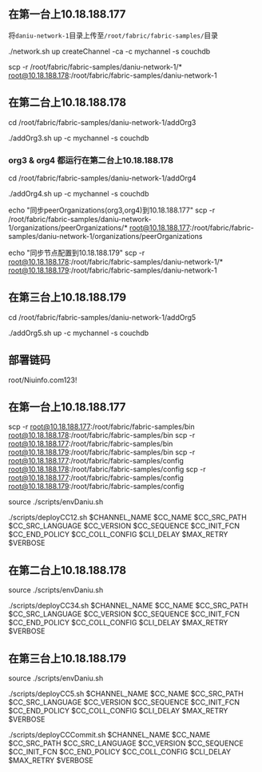 ## 在第一台上10.18.188.177

将`daniu-network-1`目录上传至`/root/fabric/fabric-samples/`目录

./network.sh up createChannel -ca -c mychannel -s couchdb

scp -r /root/fabric/fabric-samples/daniu-network-1/* root@10.18.188.178:/root/fabric/fabric-samples/daniu-network-1

## 在第二台上10.18.188.178

cd /root/fabric/fabric-samples/daniu-network-1/addOrg3

./addOrg3.sh up -c mychannel -s couchdb

### org3 & org4 都运行在第二台上10.18.188.178
cd /root/fabric/fabric-samples/daniu-network-1/addOrg4

./addOrg4.sh up -c mychannel -s couchdb

echo "同步peerOrganizations(org3,org4)到10.18.188.177"
scp -r /root/fabric/fabric-samples/daniu-network-1/organizations/peerOrganizations/* root@10.18.188.177:/root/fabric/fabric-samples/daniu-network-1/organizations/peerOrganizations

echo "同步节点配置到10.18.188.179"
scp -r root@10.18.188.178:/root/fabric/fabric-samples/daniu-network-1/* root@10.18.188.179:/root/fabric/fabric-samples/daniu-network-1

## 在第三台上10.18.188.179
cd /root/fabric/fabric-samples/daniu-network-1/addOrg5

./addOrg5.sh up -c mychannel -s couchdb



## 部署链码
root/Niuinfo.com123!

## 在第一台上10.18.188.177
scp -r root@10.18.188.177:/root/fabric/fabric-samples/bin root@10.18.188.178:/root/fabric/fabric-samples/bin
scp -r root@10.18.188.177:/root/fabric/fabric-samples/bin root@10.18.188.179:/root/fabric/fabric-samples/bin
scp -r root@10.18.188.177:/root/fabric/fabric-samples/config root@10.18.188.178:/root/fabric/fabric-samples/config
scp -r root@10.18.188.177:/root/fabric/fabric-samples/config root@10.18.188.179:/root/fabric/fabric-samples/config


source ./scripts/envDaniu.sh

./scripts/deployCC12.sh $CHANNEL_NAME $CC_NAME $CC_SRC_PATH $CC_SRC_LANGUAGE $CC_VERSION $CC_SEQUENCE $CC_INIT_FCN $CC_END_POLICY $CC_COLL_CONFIG $CLI_DELAY $MAX_RETRY $VERBOSE

## 在第二台上10.18.188.178

source ./scripts/envDaniu.sh

./scripts/deployCC34.sh $CHANNEL_NAME $CC_NAME $CC_SRC_PATH $CC_SRC_LANGUAGE $CC_VERSION $CC_SEQUENCE $CC_INIT_FCN $CC_END_POLICY $CC_COLL_CONFIG $CLI_DELAY $MAX_RETRY $VERBOSE

## 在第三台上10.18.188.179

source ./scripts/envDaniu.sh

./scripts/deployCC5.sh $CHANNEL_NAME $CC_NAME $CC_SRC_PATH $CC_SRC_LANGUAGE $CC_VERSION $CC_SEQUENCE $CC_INIT_FCN $CC_END_POLICY $CC_COLL_CONFIG $CLI_DELAY $MAX_RETRY $VERBOSE

./scripts/deployCCCommit.sh $CHANNEL_NAME $CC_NAME $CC_SRC_PATH $CC_SRC_LANGUAGE $CC_VERSION $CC_SEQUENCE $CC_INIT_FCN $CC_END_POLICY $CC_COLL_CONFIG $CLI_DELAY $MAX_RETRY $VERBOSE